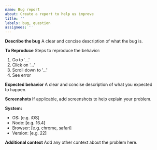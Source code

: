 ```yaml
---
name: Bug report
about: Create a report to help us improve
title: ''
labels: bug, question
assignees: ''
---
```


**Describe the bug**
A clear and concise description of what the bug is.

**To Reproduce**
Steps to reproduce the behavior:

1. Go to '...'
2. Click on '...'
3. Scroll down to '...'
4. See error

**Expected behavior**
A clear and concise description of what you expected to happen.

**Screenshots**
If applicable, add screenshots to help explain your problem.

**System:**

- OS: [e.g. iOS]
- Node: [e.g. 16.4]
- Browser: [e.g. chrome, safari]
- Version: [e.g. 22]

**Additional context**
Add any other context about the problem here.
